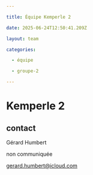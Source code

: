 ```yaml
---

title: Équipe Kemperle 2

date: 2025-06-24T12:50:41.209Z

layout: team

categories:

  - équipe

  - groupe-2

---
```


# Kemperle 2



## contact 

Gérard Humbert

non communiquée

gerard.humbert@icloud.com

